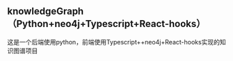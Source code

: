 ## knowledgeGraph（Python+neo4j+Typescript+React-hooks）

这是一个后端使用python，前端使用Typescript++neo4j+React-hooks实现的知识图谱项目
